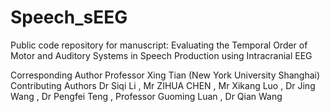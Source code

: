 # Speech_sEEG
Public code repository for manuscript: Evaluating the Temporal Order of Motor and Auditory Systems in Speech Production using Intracranial EEG  

Corresponding Author	Professor Xing Tian (New York University Shanghai)  
Contributing Authors	Dr Siqi Li , Mr ZIHUA CHEN , Mr Xikang Luo , Dr Jing Wang , Dr Pengfei Teng , Professor Guoming Luan , Dr Qian Wang
